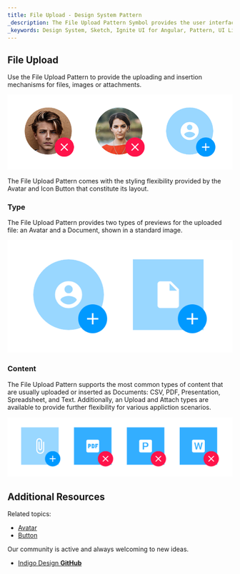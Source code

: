 ```yaml
---
title: File Upload - Design System Pattern
_description: The File Upload Pattern Symbol provides the user interface for uploading or inserting files.
_keywords: Design System, Sketch, Ignite UI for Angular, Pattern, UI Library, Widgets
---
```


## File Upload

Use the File Upload Pattern to provide the uploading and insertion mechanisms for files, images or attachments.

![](../images/file-upload_demo.png)

The File Upload Pattern comes with the styling flexibility provided by the Avatar and Icon Button that constitute its layout.

### Type

The File Upload Pattern provides two types of previews for the uploaded file: an Avatar and a Document, shown in a standard image.

![](../images/file-upload_type.png)

### Content

The File Upload Pattern supports the most common types of content that are usually uploaded or inserted as Documents: CSV, PDF, Presentation, Spreadsheet, and Text. Additionally, an Upload and Attach types are available to provide further flexibility for various appliction scenarios.

![](../images/file-upload_content.png)

## Additional Resources

Related topics:

- [Avatar](avatar.md)
- [Button](button.md)
  <div class="divider--half"></div>

Our community is active and always welcoming to new ideas.

- [Indigo Design **GitHub**](https://github.com/IgniteUI/design-system-docfx)

